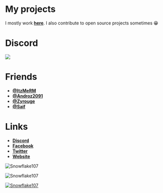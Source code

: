 # My projects
I mostly work **[here](https://github.com/DevSnowflake)**. I also contribute to open source projects sometimes 😁

# Discord
[![](https://i.imgur.com/f6hNUfc.png)](https://discord.gg/2SUybzb)

# Friends
- **[@ItzMeRM](https://github.com/ItzMeRM)**
- **[@Androz2091](https://github.com/Androz2091)**
- **[@Zyrouge](https://github.com/Zyrouge)**
- **[@Saif](https://github.com/thanos783)**

# Links
- **[Discord](https://discord.gg/2SUybzb)**
- **[Facebook](https://fb.me/DevSnowflake)**
- **[Twitter](https://twitter.com/DevSnowflake)**
- **[Website](https://snowflake.is-a.dev)**

![Snowflake107](https://github-readme-stats.vercel.app/api?username=snowflake107&show_icons=true&theme=tokyonight&hide=["issues"])

![Snowflake107](https://github-readme-stats.vercel.app/api/top-langs?username=snowflake107&show_icons=true&theme=tokyonight&layout=compact)

[![Snowflake107](https://api.ghprofile.me/view?username=YOUR_USERNAME)](https://discord.gg/2SUybzb)
